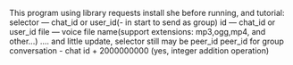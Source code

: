 This program using library requests
install she before running,
and tutorial:
selector — chat_id or user_id(- in start to send as group)
id — chat_id or user_id
file — voice file name(support extensions: mp3,ogg,mp4, and other...)
....
and little update,
selector still may be peer_id
peer_id for group conversation - chat id + 2000000000
(yes, integer addition operation)

